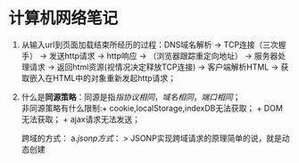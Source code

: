 # 计算机网络笔记  

1. 从输入url到页面加载结束所经历的过程：DNS域名解析 -> TCP连接（三次握手） -> 发送http请求 -> http响应 ->  （浏览器跟踪重定向地址） -> 服务器处理请求 -> 返回html资源(视情况决定释放TCP连接) -> 客户端解析HTML -> 获取嵌入在HTML中的对象重新发起http请求；

2. 什么是**同源策略**：同源是指*指协议相同*，*域名相同*，*端口相同*；  
	非同源策略有什么限制:+ cookie,localStorage,indexDB无法获取；
						+ DOM无法获取；
						+ ajax请求无法发送；
						
   跨域的方式：
		a.*jsonp方式*：
		> JSONP实现跨域请求的原理简单的说，就是动态创建<script>标签，然后利用<script>的src 不受同源策略约束来跨域获取数据。
	```<!DOCTYPE html>
		<html lang="en">
		<head>
			<meta charset="UTF-8">
			<title>JSONP实现跨域2</title>
		</head>
		<body>
			<div id="mydiv">
				<button id="btn">点击</button>
			</div>
		</body>
		<script type="text/javascript">
			function handleResponse(response){
					console.log(response);
			}
		</script>
		<script type="text/javascript">
			window.onload = function() {

			var oBtn = document.getElementById('btn');

			oBtn.onclick = function() {     

				var script = document.createElement("script");
				script.src = "https://api.douban.com/v2/book/search?q=javascript&count=1&callback=handleResponse";
				document.body.insertBefore(script, document.body.firstChild);   
			};
		};
		</script>
		</html>
	```
	
	b.*图像ping的方式*
	> 这种方式是使用<img>标签，因为网页中加载图片不需要考虑跨步跨域的问题,使用Image对象的onload和onerror事件处理程序来确定是否接受到了响应，这个技术是在线广告跟踪浏览量的主要方式。限制：只能发送GET请求；无法访问服务器返回的响应文本；
	```var img = new Image();
	img.onload = img.onerror = function (){
		alert("Done!);
	}
	img.src = "http://www.example.com/test?name=yeejone";
	```
	
	c.*CORS(跨域资源共享)*
	> 实现CORS通信的关键是服务器。只要服务器实现了CORS接口，就可以跨源通信。
	
	d.*webSocket*
	vue,react跨域：
	> 在vue项目和react项目中的config文件中，都有一个proxy代理设置，这个就是用来在开发环境下进行跨域的。对其进行设置就能实现跨域。
	```
		module.exports = {
		  dev: {
			env: {
			  NODE_ENV: '"development"'
			},
			//proxy

		   // 只能在开发环境中进行跨域，上线了要进行反向代理nginx设置
			 proxyTable: {
			   //这里理解成用‘/api’代替target里面的地址，后面组件中我们掉接口时直接用api代替 比如我要调用'http://40.00.100.100:3002/user/add'，直接写‘/api/user/add’即可
			  '/api': {
				 target: 'http://news.baidu.com',//你要跨域的网址  比如  'http://news.baidu.com',
				secure: true,  // 如果是https接口，需要配置这个参数
				changeOrigin: true,//这个参数是用来回避跨站问题的，配置完之后发请求时会自动修改http header里面的host，但是不会修改别的
				pathRewrite: {
				  '^/api': '/api'//路径的替换规则
				  //这里的配置是正则表达式，以/api开头的将会被用用‘/api’替换掉，假如后台文档的接口是 /api/list/xxx
				  //前端api接口写：axios.get('/api/list/xxx') ， 被处理之后实际访问的是：http://news.baidu.com/api/list/xxx
				}
			  }
			}
	```
   
3. http与https的区别：
	> HTTP报文是包裹在TCP报文中发送的，服务器端收到TCP报文时会解包提取出HTTP报文。但是这个过程中存在一定的风险，HTTP报文是明文，如果中间被截取的话会存在一些信息泄露的风险。那么在进入TCP报文之前对HTTP做一次加密就可以解决这个问题了。HTTPS协议的本质就是HTTP + SSL(or TLS)。在HTTP报文进入TCP报文之前，先使用SSL对HTTP报文进行加密。从网络的层级结构看它位于HTTP协议与TCP协议之间。

4. cookie sessionStorage localStorage的区别：
	> cookie 它很小，最大限制为4kb左右（每个域名下的cookie 的大小最大为4KB，每个域名下的cookie数量最多为20个（但很多浏览器厂商在具体实现时支持大于20个）。），它的主要用途有保存登录信息，比如你登录某个网站市场可以看到“记住密码”，这通常就是通过在 Cookie 中存入一段辨别用户身份的数据来实现的。
	```
		document.cookie = "test1=myCookie1;"
		document.cookie = "test2=myCookie2; domain=.google.com.hk; path=/webhp"
		document.cookie = "test3=myCookie3; domain=.google.com.hk; expires=Sat, 04 Nov 2017 16:00:00 GMT; secure"
		document.cookie = "test4=myCookie4; domain=.google.com.hk; max-age=10800;"
	```
	> sessionStorage 严格用于一个浏览器会话中存储数据，因为数据在浏览器关闭后会立即删除
	> localStorage 则用于跨会话持久化地存储数据。
	

5. TCP三次握手和四次挥手：
	> 三次握手发生在建立tcp连接的时候：a.客户端发送连接请求报文（SYN）b. 服务端接受连接后回复ACK报文，并为这次连接分配资源 c. 客户端接收到ACK报文后也向Server段发生ACK报文，并分配资源，这样TCP连接就建立了；
	> 四次挥手发生在断开tcp连接的时候：假设Client端发起中断连接请求，也就是发送FIN报文。Server端接到FIN报文后，意思是说"我Client端没有数据要发给你了"，但是如果你还有数据没有发送完成，则不必急着关闭Socket，可以继续发送数据。所以你先发送ACK，"告诉Client端，你的请求我收到了，但是我还没准备好，请继续你等我的消息"。这个时候Client端就进入FIN_WAIT状态，继续等待Server端的FIN报文。当Server端确定数据已发送完成，则向Client端发送FIN报文，"告诉Client端，好了，我这边数据发完了，准备好关闭连接了"。Client端收到FIN报文后，"就知道可以关闭连接了，但是他还是不相信网络，怕Server端不知道要关闭，所以发送ACK后进入TIME_WAIT状态，如果Server端没有收到ACK则可以重传。“，Server端收到ACK后，"就知道可以断开连接了"。Client端等待了2MSL后依然没有收到回复，则证明Server端已正常关闭，那好，我Client端也可以关闭连接了。Ok，TCP连接就这样关闭了！
6. GET和POST的区别：
	> 1.对参数的数据类型，GET只接受ASCII字符，而POST没有限制，允许二进制。
	  2.GET请求数据有大小限制，最大是2048个字符，POST参数数据是没有限制的。
	  3.GET在浏览器回退/刷新时是无害的，而POST会再次提交请求。
	  4.POST 比 GET 更安全，因为GET参数直接暴露在URL上，POST参数在HTTP消息主体中，而且不会被保存在浏览器历史或 web 服务器日志中。
	  5.GET请求会被浏览器自动缓存，而post不会；
	  6.GET请求的参数会保留在历史记录中，而post不会；
	  7.GET请求可被收藏为书签，POST不能。
7. 需要了解的状态码：
   > 304 相当于可以从缓存中读取请求的资源。自从上次请求后，请求的网页未修改过。服务器返回此响应时，不会返回网页内容。如果网页自请求者上次请求后再也没有更改过，您应将服务器配置为返回此响应（称为 If-Modified-Since HTTP 标头）。服务器可以告诉 Googlebot 自从上次抓取后网页没有变更，进而节省带宽和开销。  
   > 301 请求的网页已永久移动到新位置.  
   > 302 (临时移动)服务器目前从不同位置的网页响应请求，但请求者应继续使用原有位置来响应以后的请求。  
   > 503 服务器目前无法使用（由于超载或停机维护）。通常，这只是暂时状态。
   > 403 可以简单的理解为没有权限访问此站，服务器收到请求但拒绝提供服务。   
   > 100(继续) 请求者应当继续提出请求。服务器返回此代码则意味着，服务器已收到了请求的第一部分，现正在等待接收其余部分。  
   > 101(切换协议) 请求者已要求服务器切换协议，服务器已确认并准备进行切换。  
   > 204 成功状态响应码表示目前请求成功，但客户端不需要更新其现有页面；使用惯例是，在 PUT 请求中进行资源更新，但是不需要改变当前展示给用户的页面，那么返回 204 No Content。如果新创建了资源，那么返回 201 Created 。如果页面需要更新以反映更新后的资源，那么需要返回 200 。

8. TCP和IP的区别：TCP负责数据的传输，而IP负责逻辑地址。换句话说，IP包含了地址，而TCP保证了数据传输到该地址。  
9. 网络分层：（1）应用层（2）传输层（3）网络层（4）数据链路层（5）物理层  
	     OSI类型的分层：（1）物理层（功能：传输信息的介质规格、将数据以实体呈现并传输的规格、接头规格）  
	     （2）数据链路层（功能：同步、查错、制定MAC方法）  
	     （3）网络层（功能：定址、选择传送路径、路由选择）  
	     （4）传输层（功能：编定序号、控制数据流量、查错与错误处理，确保数据可靠、顺序、无错地从A点到传输到B 点）  
	     （5）会话层（功能：负责在网络中的两节点之间建立和维持通信。）  
	     （6）表示层（功能：内码转换、压缩与解压缩、加密与解密,充当应用程序和网络之间的“翻译官”角色。）  
	     （7）应用层（功能：指网络操作系统和具体的应用程序，对应WWW服务器、FTP服务器等应用软件　）  
10. 几种应用层协议：SMTP：简单邮件传输协议  
		   FTP：文件传输协议  
		   SNMP：简单网络管理协议  
		   TELNET：远程登录协议
11. web端缓存：[web缓存](http://www.alloyteam.com/2016/03/discussion-on-web-caching/)  
		[强缓存&&协商缓存](https://segmentfault.com/a/1190000008956069)  
		[细节分析版](https://mp.weixin.qq.com/s/qOMO0LIdA47j3RjhbCWUEQ?utm_source=caibaojian.com)  
12. http 各个版本介绍：[HTTP/1.0、HTTP/1.1、HTTP/2、HTTPS](https://zhuanlan.zhihu.com/p/43787334)	
